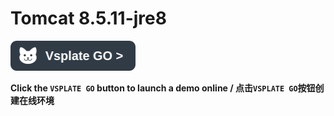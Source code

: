 # Tomcat 8.5.11-jre8

<a href="https://www.vsplate.com/?docker-compose=https://github.com/vsplate/dcenvs/tomcat/8.5.11-jre8"><img alt="VSPLATE GO" src="https://raw.githubusercontent.com/vsplate/images/master/vsgo_btn.png" width="200px"></a>

**Click the `VSPLATE GO` button to launch a demo online / 点击`VSPLATE GO`按钮创建在线环境**